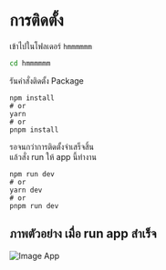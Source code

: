 # การติดตั้ง
เข้าไปในโฟลเดอร์ `hmmmmmm`
```bash
cd hmmmmmm
```

รันคำสั่งติดตั้ง Package
```base
npm install
# or
yarn
# or
pnpm install
```

รอจนกว่าการติดตั้งจำเสร็จสิ้น  
แล้วสั่ง run ให้ app นี้ทำงาน
```
npm run dev
# or
yarn dev
# or
pnpm run dev
```

## ภาพตัวอย่าง เมื่อ run app สำเร็จ
![Image App](https://user-images.githubusercontent.com/19329932/169893109-99ba1ab8-d47b-40d1-beee-72397701157c.png)